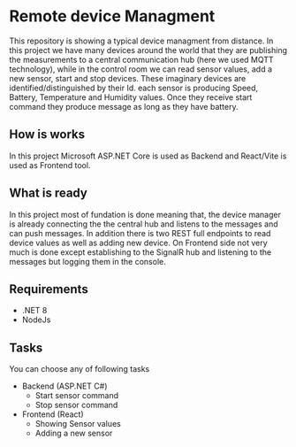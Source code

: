 # Remote device Managment
This repository is showing a typical device managment from distance.
In this project we have many devices around the world that they are publishing the measurements to a central communication hub (here we used MQTT technology), while in the control room we can read sensor values, add a new sensor, start and stop devices.
These imaginary devices are identified/distinguished by their Id. each sensor is producing Speed, Battery, Temperature and Humidity values. Once they receive start command they produce message as long as they have battery.

## How is works
In this project Microsoft ASP.NET Core is used as Backend and React/Vite is used as Frontend tool.


## What is ready
In this project most of fundation is done meaning that, the device manager is already connecting the the central hub and listens to the messages and can push messages.
In addition there is two REST full endpoints to read device values as well as adding new device.
On Frontend side not very much is done except establishing to the SignalR hub and listening to the messages but logging them in the console.

## Requirements
* .NET 8
* NodeJs

## Tasks
You can choose any of following tasks
* Backend (ASP.NET C#)
    * Start sensor command
    * Stop sensor command
* Frontend (React)
    * Showing Sensor values
    * Adding a new sensor